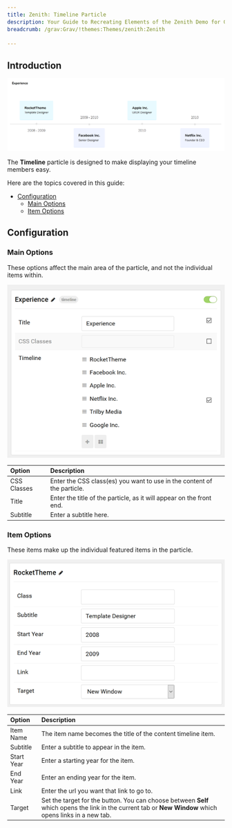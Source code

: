 ```yaml
---
title: Zenith: Timeline Particle
description: Your Guide to Recreating Elements of the Zenith Demo for Grav
breadcrumb: /grav:Grav/!themes:Themes/zenith:Zenith

---
```


## Introduction

![](assets/particle_timeline1.png)

The **Timeline** particle is designed to make displaying your timeline members easy.

Here are the topics covered in this guide:

* [Configuration](#configuration)
    - [Main Options](#main-options)
    - [Item Options](#item-options)

## Configuration

### Main Options 

These options affect the main area of the particle, and not the individual items within.

![](assets/particle_timeline2.png)

| Option      | Description                                                             |
| :-----      | :-----                                                                  |
| CSS Classes | Enter the CSS class(es) you want to use in the content of the particle. |
| Title       | Enter the title of the particle, as it will appear on the front end.    |
| Subtitle    | Enter a subtitle here.                                                  |

### Item Options

These items make up the individual featured items in the particle. 

![](assets/particle_timeline3.png)

| Option     | Description                                                                                                                                              |
| :-----     | :-----                                                                                                                                                   |
| Item Name  | The item name becomes the title of the content timeline item.                                                                                            |
| Subtitle   | Enter a subtitle to appear in the item.                                                                                                                  |
| Start Year | Enter a starting year for the item.                                                                                                                      |
| End Year   | Enter an ending year for the item.                                                                                                                       |
| Link       | Enter the url you want that link to go to.                                                                                                               |
| Target     | Set the target for the button. You can choose between **Self** which opens the link in the current tab or **New Window** which opens links in a new tab. |

